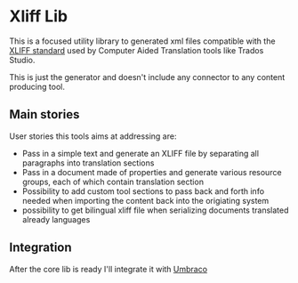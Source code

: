 # Xliff Lib

This is a focused utility library to generated xml files compatible with the [XLIFF standard](http://docs.oasis-open.org/xliff/xliff-core/xliff-core.html) used by Computer Aided Translation tools like Trados Studio.

This is just the generator and doesn't include any connector to any content producing tool.

## Main stories

User stories this tools aims at addressing are:
 * Pass in a simple text and generate an XLIFF file by separating all paragraphs into translation sections
 * Pass in a document made of properties and generate various resource groups, each of which contain translation section
 * Possibility to add custom tool sections to pass back and forth info needed when importing the content back into the origiating system
 * possibility to get bilingual xliff file when serializing documents translated already languages


## Integration

After the core lib is ready I'll integrate it with [Umbraco](http://umbraco.org)
